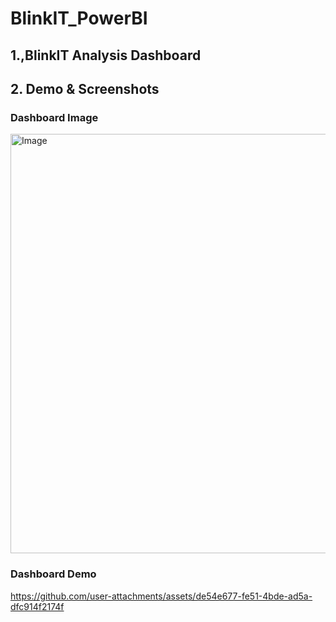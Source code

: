 # BlinkIT_PowerBI

## 1.,BlinkIT Analysis Dashboard
   
   
## 2. Demo & Screenshots

   ### Dashboard Image
   <img width="1213" height="671" alt="Image" src="https://github.com/user-attachments/assets/83fa3ad8-1831-4f7c-967a-fb71f7a87c29" />
   
   ### Dashboard Demo
   https://github.com/user-attachments/assets/de54e677-fe51-4bde-ad5a-dfc914f2174f
